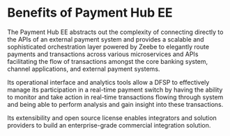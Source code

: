 # Benefits of Payment Hub EE

The Payment Hub EE abstracts out the complexity of connecting directly to the APIs of an external payment system and provides a scalable and sophisticated orchestration layer powered by Zeebe to elegantly route payments and transactions across various microservices and APIs facilitating the flow of transactions amongst the core banking system, channel applications, and external payment systems. 

Its operational interface and analytics tools allow a DFSP to effectively manage its participation in a real-time payment switch by having the ability to monitor and take action in real-time transactions flowing through system and being able to perform analysis and gain insight into these transactions. 

Its extensibility and open source license enables integrators and solution providers to build an enterprise-grade commercial integration solution.   


